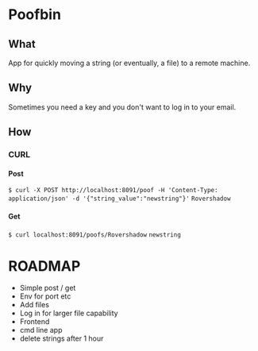 # Poofbin

## What
App for quickly moving a string (or eventually, a file) to a remote machine.

## Why
Sometimes you need a key and you don't want to log in to your email.

## How

### CURL

#### Post
`$ curl -X POST http://localhost:8091/poof -H 'Content-Type: application/json' -d '{"string_value":"newstring"}'`
`Rovershadow`

#### Get
`$ curl localhost:8091/poofs/Rovershadow`
`newstring`

# ROADMAP
 - Simple post / get
 - Env for port etc
 - Add files
 - Log in for larger file capability
 - Frontend
 - cmd line app
 - delete strings after 1 hour